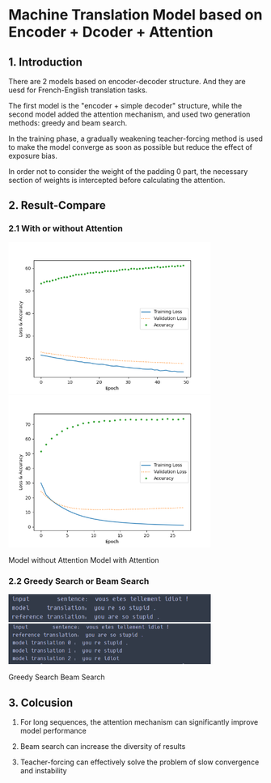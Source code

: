 # Machine Translation Model based on Encoder + Dcoder + Attention

## 1. Introduction
There are 2 models based on encoder-decoder structure. And they are uesd for French-English translation tasks.

The first model is the "encoder + simple decoder" structure, while the second model added the attention mechanism, and used two generation methods: greedy and beam search.

In the training phase, a gradually weakening teacher-forcing method is used to make the model converge as soon as possible but reduce the effect of exposure bias.

In order not to consider the weight of the padding 0 part, the necessary section of weights is intercepted before calculating the attention.

## 2. Result-Compare
### 2.1 With or without Attention
<p float="center">
  <img src="./IMG/Model%20%20without%20attention.png" width="400" />
  <img src="./IMG/Model%20%20with%20attention.png" width="400" /> 
</p>
 Model without Attention   Model with Attention 
 
### 2.2 Greedy Search or Beam Search
<p float="center">
  <img src="https://github.com/Make0930/Machine-Translation-Model/blob/main/IMG/Greedy-Search.png" width="400" />
  <img src="https://github.com/Make0930/Machine-Translation-Model/blob/main/IMG/Beam_Search.png" width="400" /> 
</p>
                                                   Greedy Search     Beam Search

## 3. Colcusion
1. For long sequences, the attention mechanism can significantly improve model performance

2. Beam search can increase the diversity of results

3. Teacher-forcing can effectively solve the problem of slow convergence and instability

